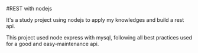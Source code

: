 #REST with nodejs

It's a study project using nodejs to apply my knowledges and build a rest api.

This project used node express with mysql, following all best practices used for a good and easy-maintenance api. 